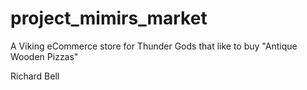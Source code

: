 # project_mimirs_market
A Viking eCommerce store for Thunder Gods that like to buy "Antique Wooden Pizzas"

Richard Bell
